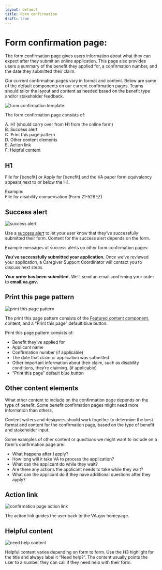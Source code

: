 ```yaml
---
layout: default
title: Form confirmation
draft: true
---
```


# Form confirmation page:
 
The form confirmation page gives users information about what they can expect after they submit an online application. This page also provides users a summary of the benefit they applied for, a confirmation number, and the date they submitted their claim.

Our current confirmation pages vary in format and content. Below are some of the default components on our current confirmation pages. Teams should tailor the layout and content as needed based on the benefit type and/or stakeholder feedback.

![form confirmation template]({{site.baseurl}}/Form-confirmation-mini-template.png) 

The form confirmation page consists of:

A. H1 (should carry over from H1 from the online form)  
B. Success alert   
C. Print this page pattern  
D. Other content elements  
E. Action link  
F. Helpful content  

## H1

File for [benefit] or Apply for [benefit] and the VA paper form equivalency appears next to or below the H1.

Example:  
File for disability compensation (Form 21-526EZ)

## Success alert 

![success alert]({{site.baseurl}}/success-alert.png) 

Use a [success alert](https://design.va.gov/components/alertboxes) to let your user know that they’ve successfully submitted their form. Content for the success alert depends on the form.

Example messages of success alerts on other form confirmation pages:

**You’ve successfully submitted your application.**
Once we’ve reviewed your application, a Caregiver Support Coordinator will contact you to discuss next steps. 

**Your order has been submitted.**
We’ll send an email confirming your order to **email.va.gov.**

## Print this page pattern 

![print this page pattern]({{site.baseurl}}/print-this-page.png) 

The print this page pattern consists of the [Featured content component](https://design.va.gov/components/featured-content), content, and a “Print this page” default blue button. 

Print this page pattern consists of:
- Benefit they’ve applied for
- Applicant name
- Confirmation number (if applicable)
- The date that claim or application was submitted
- Other important information about their claim, such as disability conditions, they’re claiming. (if applicable)
- “Print this page” default blue button

## Other content elements 
What other content to include on the confirmation page depends on the type of benefit. Some benefit confirmation pages might need more information than others.

Content writers and designers should work together to determine the best format and content for the confirmation page, based on the type of benefit and stakeholder input.

Some examples of other content or questions we might want to include on a form's confirmation page are:
- What happens after I apply? 
- How long will it take VA to process the application?
- What can the applicant do while they wait?
- Are there any actions the applicant needs to take while they wait?
- What can the applicant do if they have additional questions after they apply?
 
## Action link

![confirmation page action link]({{site.baseurl}}/confirmation-page-action-link.png) 

 The action link guides the user back to the VA.gov homepage. 

## Helpful content

![need help content]({{site.baseurl}}/need-help.png) 

Helpful content varies depending on form to form. Use the H3 highlight for the title and always label it “Need help?”. The content usually points the user to a number they can call if they need help with their form. 
